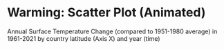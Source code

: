 # Warming: Scatter Plot (Animated)

Annual Surface Temperature Change (compared to 1951-1980 average) in 1961-2021 by country latitude (Axis X) and year (time)


